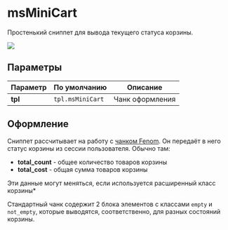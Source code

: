 # msMiniCart

Простенький сниппет для вывода текущего статуса корзины.

![](https://file.modx.pro/files/f/a/3/fa36fb44f79cf689e7f8f9e7a577931f.png)

## Параметры

| Параметр | По умолчанию     | Описание        |
| -------- | ---------------- | --------------- |
| **tpl**  | `tpl.msMiniCart` | Чанк оформления |

## Оформление

Сниппет рассчитывает на работу с [чанком Fenom][1]. Он передаёт в него статус корзины из сессии пользователя.
Обычно там:

- **total_count** - общее количество товаров корзины
- **total_cost** - общая сумма товаров корзины

Эти данные могут меняться, если используется расширенный класс корзины*

Стандартный чанк содержит 2 блока элементов с классами `empty` и `not_empty`, которые выводятся, соответственно, для разных состояний корзины.

[1]: /components/pdotools/parser
